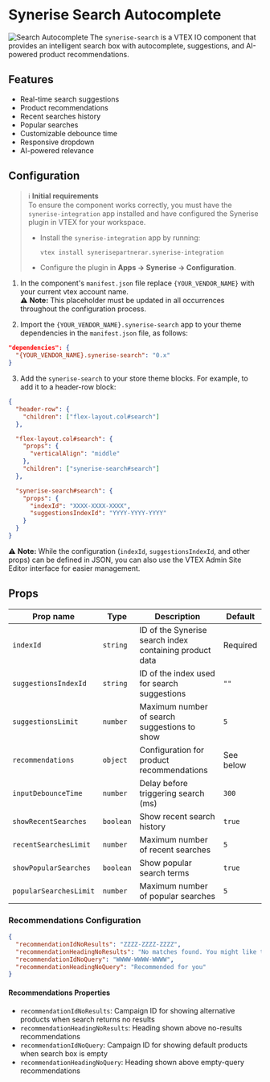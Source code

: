 # Synerise Search Autocomplete

![Search Autocomplete](https://cdn.jsdelivr.net/gh/Synerise/vtex-components@main/IO/Search/docs/search-img.png)
The `synerise-search` is a VTEX IO component that provides an intelligent search box with autocomplete, suggestions, and AI-powered product recommendations.

## Features

- Real-time search suggestions
- Product recommendations
- Recent searches history
- Popular searches
- Customizable debounce time
- Responsive dropdown
- AI-powered relevance

## Configuration

> ℹ️ **Initial requirements**  
> To ensure the component works correctly, you must have the `synerise-integration` app installed and have configured the Synerise plugin in VTEX for your workspace.
>
> - Install the `synerise-integration` app by running:
>   ```sh
>   vtex install synerisepartnerar.synerise-integration
>   ```
> - Configure the plugin in **Apps → Synerise → Configuration**.

1. In the component's `manifest.json` file replace `{YOUR_VENDOR_NAME}` with your current vtex account name.<br/>⚠️ **Note:** This placeholder must be updated in all occurrences throughout the configuration process.

2. Import the `{YOUR_VENDOR_NAME}.synerise-search` app to your theme dependencies in the `manifest.json` file, as follows:

```json
"dependencies": {
  "{YOUR_VENDOR_NAME}.synerise-search": "0.x"
}
```

3. Add the `synerise-search` to your store theme blocks. For example, to add it to a header-row block:

```json
{
  "header-row": {
    "children": ["flex-layout.col#search"]
  },

  "flex-layout.col#search": {
    "props": {
      "verticalAlign": "middle"
    },
    "children": ["synerise-search#search"]
  },

  "synerise-search#search": {
    "props": {
      "indexId": "XXXX-XXXX-XXXX",
      "suggestionsIndexId": "YYYY-YYYY-YYYY"
    }
  }
}
```

⚠️ **Note:** While the configuration (`indexId`, `suggestionsIndexId`, and other props) can be defined in JSON, you can also use the VTEX Admin Site Editor interface for easier management.

## Props

<!-- prettier-ignore-start -->
| Prop name | Type | Description | Default |
| - | - | - | - |
| `indexId` | `string` | ID of the Synerise search index containing product data | Required |
| `suggestionsIndexId` | `string` | ID of the index used for search suggestions | `""` |
| `suggestionsLimit` | `number` | Maximum number of search suggestions to show | `5` |
| `recommendations` | `object` | Configuration for product recommendations | See below |
| `inputDebounceTime` | `number` | Delay before triggering search (ms) | `300` |
| `showRecentSearches` | `boolean` | Show recent search history | `true` |
| `recentSearchesLimit` | `number` | Maximum number of recent searches | `5` |
| `showPopularSearches` | `boolean` | Show popular search terms | `true` |
| `popularSearchesLimit` | `number` | Maximum number of popular searches | `5` |
<!-- prettier-ignore-end -->

### Recommendations Configuration

```json
{
  "recommendationIdNoResults": "ZZZZ-ZZZZ-ZZZZ",
  "recommendationHeadingNoResults": "No matches found. You might like these instead:",
  "recommendationIdNoQuery": "WWWW-WWWW-WWWW",
  "recommendationHeadingNoQuery": "Recommended for you"
}
```

#### Recommendations Properties

- `recommendationIdNoResults`: Campaign ID for showing alternative products when search returns no results
- `recommendationHeadingNoResults`: Heading shown above no-results recommendations
- `recommendationIdNoQuery`: Campaign ID for showing default products when search box is empty
- `recommendationHeadingNoQuery`: Heading shown above empty-query recommendations
